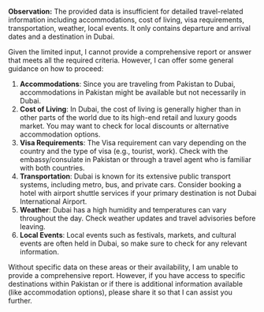 **Observation:** The provided data is insufficient for detailed travel-related information including accommodations, cost of living, visa requirements, transportation, weather, local events. It only contains departure and arrival dates and a destination in Dubai.

Given the limited input, I cannot provide a comprehensive report or answer that meets all the required criteria. However, I can offer some general guidance on how to proceed:

1. **Accommodations**: Since you are traveling from Pakistan to Dubai, accommodations in Pakistan might be available but not necessarily in Dubai.
2. **Cost of Living**: In Dubai, the cost of living is generally higher than in other parts of the world due to its high-end retail and luxury goods market. You may want to check for local discounts or alternative accommodation options.
3. **Visa Requirements**: The Visa requirement can vary depending on the country and the type of visa (e.g., tourist, work). Check with the embassy/consulate in Pakistan or through a travel agent who is familiar with both countries.
4. **Transportation**: Dubai is known for its extensive public transport systems, including metro, bus, and private cars. Consider booking a hotel with airport shuttle services if your primary destination is not Dubai International Airport.
5. **Weather**: Dubai has a high humidity and temperatures can vary throughout the day. Check weather updates and travel advisories before leaving.
6. **Local Events**: Local events such as festivals, markets, and cultural events are often held in Dubai, so make sure to check for any relevant information.

Without specific data on these areas or their availability, I am unable to provide a comprehensive report. However, if you have access to specific destinations within Pakistan or if there is additional information available (like accommodation options), please share it so that I can assist you further.
